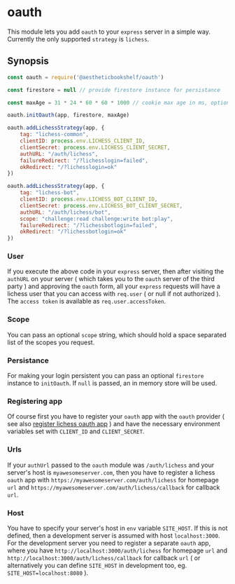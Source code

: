 # oauth

This module lets you add `oauth` to your `express` server in a simple way. Currently the only supported `strategy` is `lichess`.

## Synopsis

```javascript
const oauth = require('@aestheticbookshelf/oauth')

const firestore = null // provide firestore instance for persistance

const maxAge = 31 * 24 * 60 * 60 * 1000 // cookie max age in ms, optional, default is 1 year

oauth.initOauth(app, firestore, maxAge)

oauth.addLichessStrategy(app, {
    tag: "lichess-common",
    clientID: process.env.LICHESS_CLIENT_ID,
    clientSecret: process.env.LICHESS_CLIENT_SECRET,
    authURL: "/auth/lichess",
    failureRedirect: "/?lichesslogin=failed",
    okRedirect: "/?lichesslogin=ok"
})

oauth.addLichessStrategy(app, {
    tag: "lichess-bot",
    clientID: process.env.LICHESS_BOT_CLIENT_ID,
    clientSecret: process.env.LICHESS_BOT_CLIENT_SECRET,
    authURL: "/auth/lichess/bot",
    scope: "challenge:read challenge:write bot:play",
    failureRedirect: "/?lichessbotlogin=failed",
    okRedirect: "/?lichessbotlogin=ok"
})
```

### User

If you execute the above code in your `express` server, then after visiting the `authURL` on your server ( which takes you to the `oauth` server of the third party ) and approving the `oauth` form, all your `express` requests will have a lichess user that you can access with `req.user` ( or null if not authorized ). The `access token` is available as `req.user.accessToken`.

### Scope

You can pass an optional `scope` string, which should hold a space separated list of the scopes you request.

### Persistance

For making your login persistent you can pass an optional `firestore` instance to `initOauth`. If `null` is passed, an in memory store will be used.

### Registering app

Of course first you have to register your `oauth` app with the `oauth` provider ( see also [register lichess oauth app](https://lichess.org/account/oauth/app) ) and have the necessary environment variables set with `CLIENT_ID` and `CLIENT_SECRET`.

### Urls

If your `authUrl` passed to the `oauth` module was `/auth/lichess` and your server's host is `myawesomeserver.com`, then you have to register a lichess `oauth` app with `https://myawesomeserver.com/auth/lichess` for homepage `url` and `https://myawesomeserver.com/auth/lichess/callback` for callback `url`.

### Host

You have to specify your server's host in `env` variable `SITE_HOST`. If this is not defined, then a development server is assumed with host `localhost:3000`. For the development server you need to register a separate `oauth` app, where you have `http://localhost:3000/auth/lichess` for homepage `url` and `http://localhost:3000/auth/lichess/callback` for callback `url` ( or alternatively you can define `SITE_HOST` in development too, eg. `SITE_HOST=localhost:8080` ).
